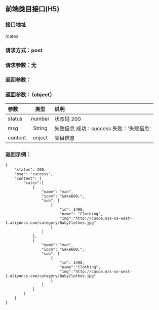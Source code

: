 ## 前端类目接口(H5)
### 接口地址
/cates
### 请求方式：post
### 请求参数：无
### 返回参数：
###  返回参数：（object）
|参数 |  类型 | 说明|
| :--- |:---:| :---|
| status | number | 状态码  200 |
| msg | String | 失败信息 成功：success 失败：'失败信息'|
| content | onject | 类目信息 |
### 返回示例：
```
{
    "status": 200,
    "msg": "success",
    "content": {
        "cates":[
            {
                "name": "man",
                "icon": "&#xe600;",
                "sub": [
                    {
                        "id": 1498,
                        "name": "Clothing",
                        "img":"http://cucoe.oss-us-west-1.aliyuncs.com/category/BabyClothes.jpg"
                    }
                ]
            },
            {
                "name": "man",
                "icon": "&#xe600;",
                "sub": [
                    {
                        "id": 1498,
                        "name":"Clothing",
                        "img":"http://cucoe.oss-us-west-1.aliyuncs.com/category/BabyClothes.jpg"
                    }
                ]
            }
        ] 
    }
}
```